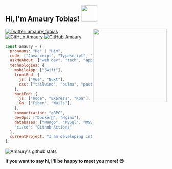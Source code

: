 ## Hi, I'm Amaury Tobias! <img src="https://media.giphy.com/media/VJlmzYdEw9luuxQlrf/giphy.gif" width="50">

<img align='right' src="https://media.giphy.com/media/1fhj0MeSo8MSjVxCVs/giphy.gif" width="230">

[![Twitter: amaury_tobias](https://img.shields.io/twitter/follow/amaury_tobias?style=for-the-badge&logo=twitter&color=blue)](https://twitter.com/amaury_tobias)
[![GitHub Amaury](https://img.shields.io/github/followers/amaury-tobias?label=follow&style=for-the-badge&logo=github)](https://github.com/amaury-tobias)
[![GitHub Amaury](https://img.shields.io/badge/FOLLOW-Amaury-blue?label=follow&style=for-the-badge&logo=mastodon)](https://mstdn.mx/@amaury_tobias)

```javascript
const amaury = {
  pronouns: "He" | "Him",
  code: ["Javascript", "Typescript", "Java", "Go"],
  askMeAbout: ["web dev", "tech", "app dev", "anything"],
  technologies: {
    mobileApp: ["Swift"],
    frontEnd: {
      js: ["Vue", "Nuxt"],
      css: ["tailwind", "bulma", "postCss"],
    },
    backEnd: {
      js: ["node", "Express", "Koa"],
      Go: ["Fiber", "Wails"],
    },
    communication: "gRPC",
    devOps: ["Docker🐳", "Nginx"],
    databases: ["Mongo", "MySql", "MSSQL"],
    "ci/cd": "Github Actions",
  },
  currentProject: "I am developing internal software, web/desktop",
};
```

![Amaury's github stats](https://github-readme-stats.vercel.app/api?username=amaury-tobias&show_icons=true&theme=cobalt)

**If you want to say hi, I'll be happy to meet you more! 😊**
